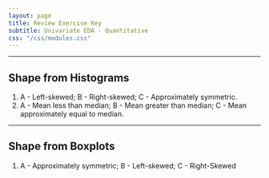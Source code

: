 ```yaml
---
layout: page
title: Review Exercise Key
subtitle: Univariate EDA - Quantitative
css: "/css/modules.css"
---
```


----

## Shape from Histograms

1. A - Left-skewed; B - Right-skewed; C - Approximately symmetric.
1. A - Mean less than median; B - Mean greater than median; C - Mean approximately equal to median.

----

## Shape from Boxplots

1. A - Approximately symmetric; B - Left-skewed; C - Right-Skewed
